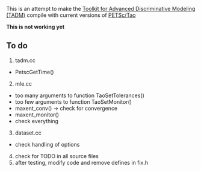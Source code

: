 This is an attempt to make the
[Toolkit for Advanced Discriminative Modeling (TADM)](http://tadm.sourceforge.net/)
compile with current versions of [PETSc/Tao](https://www.mcs.anl.gov/petsc/)

**This is not working yet**

## To do

 1. tadm.cc
   * PetscGetTime()
 2. mle.cc
   * too many arguments to function TaoSetTolerances()
   * too few arguments to function TaoSetMonitor()
   * maxent_conv() → check for convergence
   * maxent_monitor()
   * check everything
 3. dataset.cc
   * check handling of options
 4. check for TODO in all source files
 5. after testing, modify code and remove defines in fix.h
